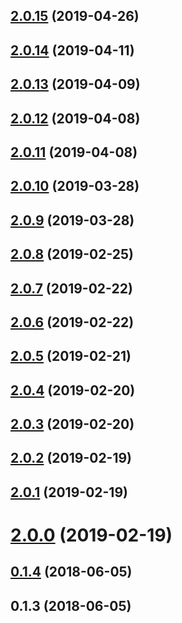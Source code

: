 <a name="2.0.15"></a>
## [2.0.15](https://github.com/tinper-bee/bee-search-panel/compare/v2.0.14...v2.0.15) (2019-04-26)



<a name="2.0.14"></a>
## [2.0.14](https://github.com/tinper-bee/bee-search-panel/compare/v2.0.13...v2.0.14) (2019-04-11)



<a name="2.0.13"></a>
## [2.0.13](https://github.com/tinper-bee/bee-search-panel/compare/v2.0.12...v2.0.13) (2019-04-09)



<a name="2.0.12"></a>
## [2.0.12](https://github.com/tinper-bee/bee-search-panel/compare/v2.0.11...v2.0.12) (2019-04-08)



<a name="2.0.11"></a>
## [2.0.11](https://github.com/tinper-bee/bee-search-panel/compare/v2.0.10...v2.0.11) (2019-04-08)



<a name="2.0.10"></a>
## [2.0.10](https://github.com/tinper-bee/bee-search-panel/compare/v2.0.9...v2.0.10) (2019-03-28)



<a name="2.0.9"></a>
## [2.0.9](https://github.com/tinper-bee/bee-search-panel/compare/v2.0.8...v2.0.9) (2019-03-28)



<a name="2.0.8"></a>
## [2.0.8](https://github.com/tinper-bee/bee-search-panel/compare/v2.0.7...v2.0.8) (2019-02-25)



<a name="2.0.7"></a>
## [2.0.7](https://github.com/tinper-bee/bee-search-panel/compare/v2.0.6...v2.0.7) (2019-02-22)



<a name="2.0.6"></a>
## [2.0.6](https://github.com/tinper-bee/bee-search-panel/compare/v2.0.5...v2.0.6) (2019-02-22)



<a name="2.0.5"></a>
## [2.0.5](https://github.com/tinper-bee/bee-search-panel/compare/v2.0.4...v2.0.5) (2019-02-21)



<a name="2.0.4"></a>
## [2.0.4](https://github.com/tinper-bee/bee-search-panel/compare/v2.0.3...v2.0.4) (2019-02-20)



<a name="2.0.3"></a>
## [2.0.3](https://github.com/tinper-bee/bee-search-panel/compare/v2.0.2...v2.0.3) (2019-02-20)



<a name="2.0.2"></a>
## [2.0.2](https://github.com/tinper-bee/bee-search-panel/compare/v2.0.1...v2.0.2) (2019-02-19)



<a name="2.0.1"></a>
## [2.0.1](https://github.com/tinper-bee/bee-search-panel/compare/v2.0.0...v2.0.1) (2019-02-19)



<a name="2.0.0"></a>
# [2.0.0](https://github.com/tinper-bee/bee-search-panel/compare/v0.1.4...v2.0.0) (2019-02-19)



<a name="0.1.4"></a>
## [0.1.4](https://github.com/tinper-bee/bee-search-panel/compare/v0.1.3...v0.1.4) (2018-06-05)



<a name="0.1.3"></a>
## 0.1.3 (2018-06-05)



